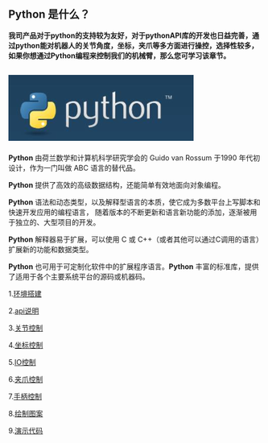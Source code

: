 ## Python 是什么？

**我司产品对于python的支持较为友好，对于pythonAPI库的开发也日益完善，通过python能对机器人的关节角度，坐标，夹爪等多方面进行操控，选择性较多，如果你想通过Python编程来控制我们的机械臂，那么您可学习该章节。**

## ![README1](../../../resource\3-FunctionsAndApplications\6.developmentGuide\python/python.jpg)

**Python** 由荷兰数学和计算机科学研究学会的 Guido van Rossum 于1990 年代初设计，作为一门叫做 ABC 语言的替代品。

**Python** 提供了高效的高级数据结构，还能简单有效地面向对象编程。

**Python** 语法和动态类型，以及解释型语言的本质，使它成为多数平台上写脚本和快速开发应用的编程语言， 随着版本的不断更新和语言新功能的添加，逐渐被用于独立的、大型项目的开发。

**Python** 解释器易于扩展，可以使用 C 或 C++（或者其他可以通过C调用的语言）扩展新的功能和数据类型。

**Python** 也可用于可定制化软件中的扩展程序语言。**Python** 丰富的标准库，提供了适用于各个主要系统平台的源码或机器码。

1.[环境搭建](7.1_download.md)

2.[api说明](7.2_API.md)

3.[关节控制](7.3_angle.md)

4.[坐标控制](7.4_coord.md)

5.[IO控制](7.5_IO.md)

6.[夹爪控制](7.6_gripper.md)

7.[手柄控制](7.9_HandleControl.md)

8.[绘制图案](7.15_280_gcode_draw.md)

9.[演示代码](7.8_example.md)